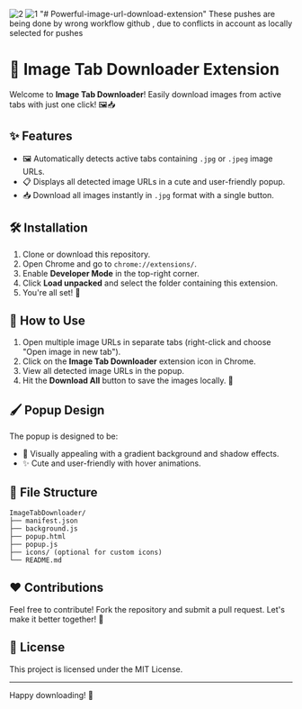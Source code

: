 ![2](https://github.com/user-attachments/assets/c9cc9fa0-1169-4183-850c-3814935bd1e4)
![1](https://github.com/user-attachments/assets/0ebcd505-7321-4f4f-a1c4-eb6cb832b623)
"# Powerful-image-url-download-extension" 
These pushes are being done by wrong workflow github , due to conflicts in account as locally selected for pushes
# 📸 Image Tab Downloader Extension

Welcome to **Image Tab Downloader**! Easily download images from active tabs with just one click! 🖼️📥

## ✨ Features
- 🖼️ Automatically detects active tabs containing `.jpg` or `.jpeg` image URLs.
- 📋 Displays all detected image URLs in a cute and user-friendly popup.
- 📥 Download all images instantly in `.jpg` format with a single button.

## 🛠️ Installation
1. Clone or download this repository.
2. Open Chrome and go to `chrome://extensions/`.
3. Enable **Developer Mode** in the top-right corner.
4. Click **Load unpacked** and select the folder containing this extension.
5. You're all set! 🎉

## 🚀 How to Use
1. Open multiple image URLs in separate tabs (right-click and choose "Open image in new tab").
2. Click on the **Image Tab Downloader** extension icon in Chrome.
3. View all detected image URLs in the popup.
4. Hit the **Download All** button to save the images locally. 📂

## 🖌️ Popup Design
The popup is designed to be:
- 🌈 Visually appealing with a gradient background and shadow effects.
- ✨ Cute and user-friendly with hover animations.

## 📂 File Structure
```
ImageTabDownloader/
├── manifest.json
├── background.js
├── popup.html
├── popup.js
├── icons/ (optional for custom icons)
└── README.md
```

## ❤️ Contributions
Feel free to contribute! Fork the repository and submit a pull request. Let's make it better together! 🤝

## 📝 License
This project is licensed under the MIT License.

---
Happy downloading! 🚀

